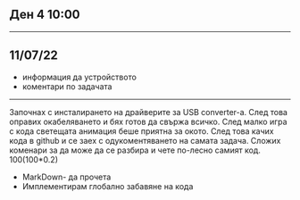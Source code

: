 ##     Ден 4 10:00
----------------------------------
##       11/07/22
   - информация да устройството
   - коментари по задачата
--------------------------------------
Започнах с инсталирането на драйверите 
за USB converter-а. След това оправих
окабеляването и бях готов да свържа 
всичко. След малко игра с кода
светещата анимация беше приятна
за окото. След това качих кода в 
github и се заех с одукоментяването
на самата задача. Сложих коменари 
за да може да се разбира и чете
по-лесно самият код.
100(100*0.2)
   - MarkDown- да прочета
   - Имплементирам глобално забавяне на кода
